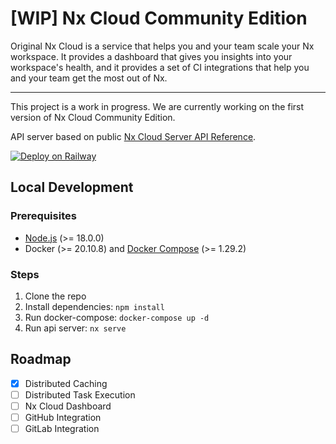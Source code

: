 # [WIP] Nx Cloud Community Edition

Original Nx Cloud is a service that helps you and your team scale your Nx workspace. It provides a dashboard that gives you
insights into your workspace's health, and it provides a set of CI integrations that help you and your team get the most
out of Nx.

---

This project is a work in progress. We are currently working on the first version of Nx Cloud Community Edition.

API server based on public [Nx Cloud Server API Reference](https://nx.dev/nx-cloud/reference/server-api).

[![Deploy on Railway](https://railway.app/button.svg)](https://railway.app/template/ORHjp6?referralCode=73cYCO)

## Local Development

### Prerequisites

- [Node.js](https://nodejs.org/en/) (>= 18.0.0)
- Docker (>= 20.10.8) and [Docker Compose](https://docs.docker.com/compose/) (>= 1.29.2)

### Steps

1. Clone the repo
2. Install dependencies: `npm install`
3. Run docker-compose: `docker-compose up -d`
4. Run api server: `nx serve`

## Roadmap

- [x] Distributed Caching
- [ ] Distributed Task Execution
- [ ] Nx Cloud Dashboard
- [ ] GitHub Integration
- [ ] GitLab Integration
